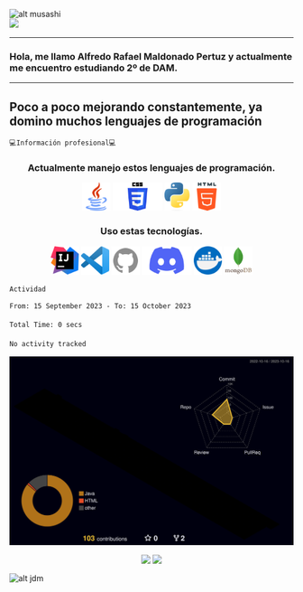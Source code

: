 <!--
**alexlaso/alexlaso** is a ✨ _special_ ✨ repository because its `README.md` (this file) appears on your GitHub profile.

Here are some ideas to get you started:

- 🔭 I’m currently working on ...
- 🌱 I’m currently learning ...
- 👯 I’m looking to collaborate on ...
- 🤔 I’m looking for help with ...
- 💬 Ask me about ...
- 📫 How to reach me: ...
- 😄 Pronouns: ...
- ⚡ Fun fact: ...
-->
<!-- Apartado para empezar con un gif y un saludo-->

![alt musashi](https://c.tenor.com/q1pTbvTBF5YAAAAd/vagabond_gif_1.gif)<br/>
![](https://komarev.com/ghpvc/?username=alexlaso&color=grey&style=flat&label=VISITAS)

---
### Hola, me llamo Alfredo Rafael Maldonado Pertuz y actualmente me encuentro estudiando 2º de DAM.  
---
<!-- Introducción simple -->
Poco a poco mejorando constantemente, ya domino muchos lenguajes de programación<br/>
---

<!-- Información referida a mi profesión -->
    💻Información profesional💻
<h3 align="center">Actualmente manejo estos lenguajes de programación.</h3>
<p align="center">
<img src="https://github.com/reyalfre/reyalfre/blob/main/images/javaicon.png" height="50" />
<img src="https://github.com/reyalfre/reyalfre/blob/main/images/cssicon.png" height="50"/>
<img src="https://github.com/reyalfre/reyalfre/blob/main/images/pythonicon.png" height="50"/>
<img src="https://github.com/reyalfre/reyalfre/blob/main/images/htmlicon.png" height="50"/>
</p>

<h3 align="center">Uso estas tecnologías.</h3>
<p align="center">
<img src="https://github.com/reyalfre/reyalfre/blob/main/images/intellijicon.png" height="50"/>
<img src="https://github.com/reyalfre/reyalfre/blob/main/images/vscodeicon.png" height="50"/>
<img src="https://github.com/reyalfre/reyalfre/blob/main/images/githubicon.png" height="50"/>
<img src="https://github.com/reyalfre/reyalfre/blob/main/images/discordicon.png" height="50"/>
<img src="https://github.com/reyalfre/reyalfre/blob/main/images/dockericon.png" height="50"/>
<img src="https://github.com/reyalfre/reyalfre/blob/main/images/mongoicon.png" height="50"/>
</p>

<!-- Actividad -->
    Actividad
<!--START_SECTION:waka-->

```txt
From: 15 September 2023 - To: 15 October 2023

Total Time: 0 secs

No activity tracked
```

<!--END_SECTION:waka-->
![](./profile-3d-contrib/profile-night-rainbow.svg)
<p align="center">
<a href="https://github.com/reyalfre"><img src="https://github-readme-stats.vercel.app/api/top-langs/?username=reyalfre&theme=dark&layout=compact)](https://github.com/reyalfre/github-readme-stats" height="300"></a>
<img src="https://wakatime.com/share/@4dc2bfed-2ba2-41a6-8906-5dcf3d067e59/c2ad2cb2-5647-43ba-8395-c3787a5293ab.svg" height="300"></img>
</p>

![alt jdm](https://i.pinimg.com/originals/74/8c/7d/748c7d0dd14909493f922bc2caa22f17.gif)

<!-- 
    Recursos usados
    https://github.com/anuraghazra/github-readme-stats/blob/master/themes/README.md
    
-->
